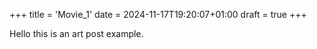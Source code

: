 +++
title = 'Movie_1'
date = 2024-11-17T19:20:07+01:00
draft = true
+++

Hello this is an art post example.
